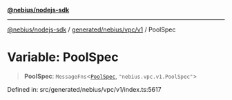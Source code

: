 [**@nebius/nodejs-sdk**](../../../../../README.md)

***

[@nebius/nodejs-sdk](../../../../../README.md) / [generated/nebius/vpc/v1](../README.md) / PoolSpec

# Variable: PoolSpec

> **PoolSpec**: `MessageFns`\<[`PoolSpec`](../interfaces/PoolSpec.md), `"nebius.vpc.v1.PoolSpec"`\>

Defined in: src/generated/nebius/vpc/v1/index.ts:5617

